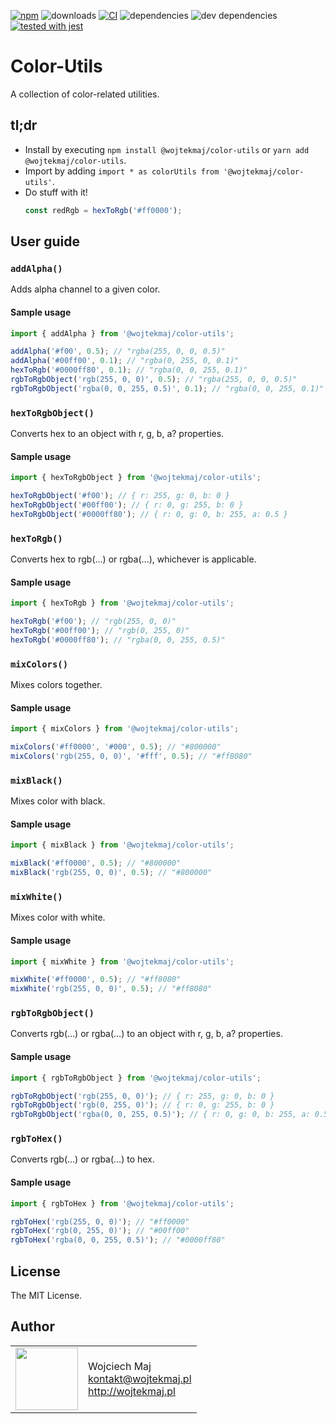 [![npm](https://img.shields.io/npm/v/@wojtekmaj/color-utils.svg)](https://www.npmjs.com/package/@wojtekmaj/color-utils) ![downloads](https://img.shields.io/npm/dt/@wojtekmaj/color-utils.svg) [![CI](https://github.com/wojtekmaj/color-utils/workflows/CI/badge.svg)](https://github.com/wojtekmaj/color-utils/actions) ![dependencies](https://img.shields.io/david/wojtekmaj/color-utils.svg) ![dev dependencies](https://img.shields.io/david/dev/wojtekmaj/color-utils.svg) [![tested with jest](https://img.shields.io/badge/tested_with-jest-99424f.svg)](https://github.com/facebook/jest)

# Color-Utils
A collection of color-related utilities.

## tl;dr
* Install by executing `npm install @wojtekmaj/color-utils` or `yarn add @wojtekmaj/color-utils`.
* Import by adding `import * as colorUtils from '@wojtekmaj/color-utils'`.
* Do stuff with it!
    ```js
    const redRgb = hexToRgb('#ff0000');
    ```

## User guide

### `addAlpha()`

Adds alpha channel to a given color.

#### Sample usage

```js
import { addAlpha } from '@wojtekmaj/color-utils';

addAlpha('#f00', 0.5); // "rgba(255, 0, 0, 0.5)"
addAlpha('#00ff00', 0.1); // "rgba(0, 255, 0, 0.1)"
hexToRgb('#0000ff80', 0.1); // "rgba(0, 0, 255, 0.1)"
rgbToRgbObject('rgb(255, 0, 0)', 0.5); // "rgba(255, 0, 0, 0.5)"
rgbToRgbObject('rgba(0, 0, 255, 0.5)', 0.1); // "rgba(0, 0, 255, 0.1)"
```

### `hexToRgbObject()`

Converts hex to an object with r, g, b, a? properties.

#### Sample usage

```js
import { hexToRgbObject } from '@wojtekmaj/color-utils';

hexToRgbObject('#f00'); // { r: 255, g: 0, b: 0 }
hexToRgbObject('#00ff00'); // { r: 0, g: 255, b: 0 }
hexToRgbObject('#0000ff80'); // { r: 0, g: 0, b: 255, a: 0.5 }
```

### `hexToRgb()`

Converts hex to rgb(…) or rgba(…), whichever is applicable.

#### Sample usage

```js
import { hexToRgb } from '@wojtekmaj/color-utils';

hexToRgb('#f00'); // "rgb(255, 0, 0)"
hexToRgb('#00ff00'); // "rgb(0, 255, 0)"
hexToRgb('#0000ff80'); // "rgba(0, 0, 255, 0.5)"
```

### `mixColors()`

Mixes colors together.

#### Sample usage

```js
import { mixColors } from '@wojtekmaj/color-utils';

mixColors('#ff0000', '#000', 0.5); // "#800000"
mixColors('rgb(255, 0, 0)', '#fff', 0.5); // "#ff8080"
```

### `mixBlack()`

Mixes color with black.

#### Sample usage

```js
import { mixBlack } from '@wojtekmaj/color-utils';

mixBlack('#ff0000', 0.5); // "#800000"
mixBlack('rgb(255, 0, 0)', 0.5); // "#800000"
```

### `mixWhite()`

Mixes color with white.

#### Sample usage

```js
import { mixWhite } from '@wojtekmaj/color-utils';

mixWhite('#ff0000', 0.5); // "#ff8080"
mixWhite('rgb(255, 0, 0)', 0.5); // "#ff8080"
```

### `rgbToRgbObject()`

Converts rgb(…) or rgba(…) to an object with r, g, b, a? properties.

#### Sample usage

```js
import { rgbToRgbObject } from '@wojtekmaj/color-utils';

rgbToRgbObject('rgb(255, 0, 0)'); // { r: 255, g: 0, b: 0 }
rgbToRgbObject('rgb(0, 255, 0)'); // { r: 0, g: 255, b: 0 }
rgbToRgbObject('rgba(0, 0, 255, 0.5)'); // { r: 0, g: 0, b: 255, a: 0.5 }
```

### `rgbToHex()`

Converts rgb(…) or rgba(…) to hex.

#### Sample usage

```js
import { rgbToHex } from '@wojtekmaj/color-utils';

rgbToHex('rgb(255, 0, 0)'); // "#ff0000"
rgbToHex('rgb(0, 255, 0)'); // "#00ff00"
rgbToHex('rgba(0, 0, 255, 0.5)'); // "#0000ff80"
```

## License

The MIT License.

## Author

<table>
  <tr>
    <td>
      <img src="https://github.com/wojtekmaj.png?s=100" width="100">
    </td>
    <td>
      Wojciech Maj<br />
      <a href="mailto:kontakt@wojtekmaj.pl">kontakt@wojtekmaj.pl</a><br />
      <a href="http://wojtekmaj.pl">http://wojtekmaj.pl</a>
    </td>
  </tr>
</table>

